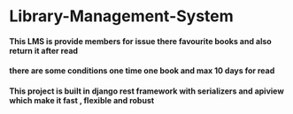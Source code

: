 # Library-Management-System

<h4> This LMS is provide members for issue there favourite books and also return it after read </h4>
<h4> there are some conditions one time one book and max 10 days for read </h4>
<h4> This project is built in django rest framework with serializers and apiview which make it fast , flexible and robust </h4>
